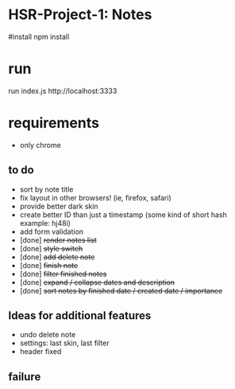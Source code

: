 # HSR-Project-1: Notes
#install
npm install

# run
run index.js
http://localhost:3333

# requirements
- only chrome

## to do
- sort by note title
- fix layout in other browsers! (ie, firefox, safari)
- provide better dark skin
- create better ID than just a timestamp (some kind of short hash example: hj48i)
- add form validation
- [done] ~~render notes list~~
- [done] ~~style switch~~
- [done] ~~add delete note~~
- [done] ~~finish note~~
- [done] ~~filter finished notes~~
- [done] ~~expand / collapse dates and description~~
- [done] ~~sort notes by finished date / created date / importance~~

## Ideas for additional features
- undo delete note
- settings: last skin, last filter
- header fixed

## failure
